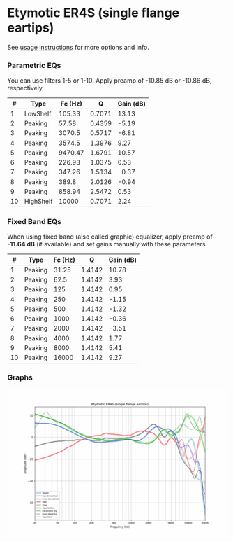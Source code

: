 # Etymotic ER4S (single flange eartips)
See [usage instructions](https://github.com/jaakkopasanen/AutoEq#usage) for more options and info.

### Parametric EQs
You can use filters 1-5 or 1-10. Apply preamp of -10.85 dB or -10.86 dB, respectively.

|   # | Type      |   Fc (Hz) |      Q |   Gain (dB) |
|-----|-----------|-----------|--------|-------------|
|   1 | LowShelf  |    105.33 | 0.7071 |       13.13 |
|   2 | Peaking   |     57.58 | 0.4359 |       -5.19 |
|   3 | Peaking   |   3070.5  | 0.5717 |       -6.81 |
|   4 | Peaking   |   3574.5  | 1.3976 |        9.27 |
|   5 | Peaking   |   9470.47 | 1.6791 |       10.57 |
|   6 | Peaking   |    226.93 | 1.0375 |        0.53 |
|   7 | Peaking   |    347.26 | 1.5134 |       -0.37 |
|   8 | Peaking   |    389.8  | 2.0126 |       -0.94 |
|   9 | Peaking   |    858.94 | 2.5472 |        0.53 |
|  10 | HighShelf |  10000    | 0.7071 |        2.24 |

### Fixed Band EQs
When using fixed band (also called graphic) equalizer, apply preamp of **-11.64 dB** (if available) and set gains manually with these parameters.

|   # | Type    |   Fc (Hz) |      Q |   Gain (dB) |
|-----|---------|-----------|--------|-------------|
|   1 | Peaking |     31.25 | 1.4142 |       10.78 |
|   2 | Peaking |     62.5  | 1.4142 |        3.93 |
|   3 | Peaking |    125    | 1.4142 |        0.95 |
|   4 | Peaking |    250    | 1.4142 |       -1.15 |
|   5 | Peaking |    500    | 1.4142 |       -1.32 |
|   6 | Peaking |   1000    | 1.4142 |       -0.36 |
|   7 | Peaking |   2000    | 1.4142 |       -3.51 |
|   8 | Peaking |   4000    | 1.4142 |        1.77 |
|   9 | Peaking |   8000    | 1.4142 |        5.41 |
|  10 | Peaking |  16000    | 1.4142 |        9.27 |

### Graphs
![](./Etymotic%20ER4S%20(single%20flange%20eartips).png)
